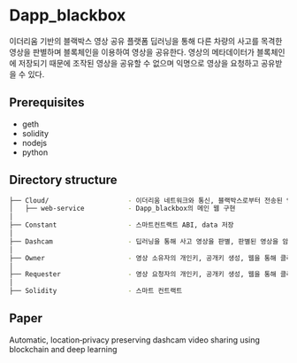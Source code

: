 # Dapp_blackbox
이더리움 기반의 블랙박스 영상 공유 플랫폼
딥러닝을 통해 다른 차량의 사고를 목격한 영상을 판별하며 블록체인을 이용하여 영상을 공유한다.
영상의 메타데이터가 블록체인에 저장되기 때문에 조작된 영상을 공유할 수 없으며
익명으로 영상을 요청하고 공유받을 수 있다.

## Prerequisites
* geth
* solidity
* nodejs
* python

## Directory structure
```bash
├── Cloud/                    - 이더리움 네트워크와 통신, 블랙박스로부터 전송된 암호화된 영상을 저장
│   ├── web-service           - Dapp_blackbox의 메인 웹 구현
│
├── Constant                  - 스마트컨트랙트 ABI, data 저장
│
├── Dashcam                   - 딥러닝을 통해 사고 영상을 판별, 판별된 영상을 암호화하여 클라우드로 전송
│
├── Owner                     - 영상 소유자의 개인키, 공개키 생성, 웹을 통해 클라우드와 통신하며 영상 공유
│
├── Requester                 - 영상 요청자의 개인키, 공개키 생성, 웹을 통해 클라우드와 통신하며 영상 공유
│
├── Solidity                  - 스마트 컨트랙트 
```

## Paper
Automatic, location‑privacy preserving dashcam video sharing using blockchain and deep learning
